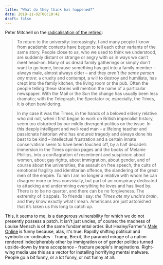 ```yaml
---
title: "What do they think has happened?"
date: 2018-11-02T00:19:42
draft: false
---
```


Peter Mitchell on the [radicalisation of the retired](http://review31.co.uk/essay/view/60/waiting-for-sargon):

> To return to the university: increasingly, I and many people I know from academic contexts have begun to tell each other variants of the same story. People close to us, who we used to think we understood, are suddenly distant or strange or angry with us in ways we can’t meet head-on. Many of us dread family gatherings or simply don’t want to go home, because something has got into a family member – always male, almost always older – and they _aren’t the same person any more_: a cruelty and contempt, a will to destroy and humiliate, has crept into the family kitchen, the living room or the pub. Often the people telling these stories will mention the name of a particular newspaper. With the Mail or the Sun the change has usually been less dramatic; with the Telegraph, the Spectator or, especially, the Times, it is often bewildering.

> In my case it was the Times, in the hands of a beloved elderly relative who did not, when I first began to work on British imperialist history, seem too disturbed by our mildly divergent politics on the issue. In this deeply intelligent and well-read man – a lifelong teacher and passionate historian who has endured tragedy and always done his best to be kind – intellectual frustration and a certain innate conservatism seem to have been touched off, by a half decade’s immersion in the Times opinion pages and the books of Melanie Phillips, into a conflagration of resentment and suspicion: about women, about gay rights, about immigration, about gender, and of course about the universities, the assault on free speech, the cults of emotional fragility and identitarian offence, the slandering of the great men of the empire. To him I am no longer a relative with whom he can disagree more or less convivially, but part of an conspiracy dedicated to attacking and undermining everything he loves and has lived by. There is to be no quarter, and there can be no forgiveness. The extremity of it appals. To friends I say: _the Times ate my uncle’s brain_, and they know exactly what I mean. Americans are just astonished that it’s taken us this long to catch up.


This, it seems to me, is a dangerous vulnerability for which we do not presently possess a patch. It isn't just uncles, of course: the madness of Louise Mensch is of the same fundamental order. But Healey/Farmer's [Male Online](https://twitter.com/barneyfarmer/status/653669005258063873?lang=en) is funny because, alas, it's true. Rapidly shifting political and symbolic co-ordinates - Trump, Brexit, the paranoid mirage of a nation rendered indecipherably other by immigration or of gender politics turned upside-down by trans acceptance - fracture people's imaginations. Right-wing media use this as a vector for installing horrifying mental malware. People go a bit funny, or a lot funny, or not funny at all.
